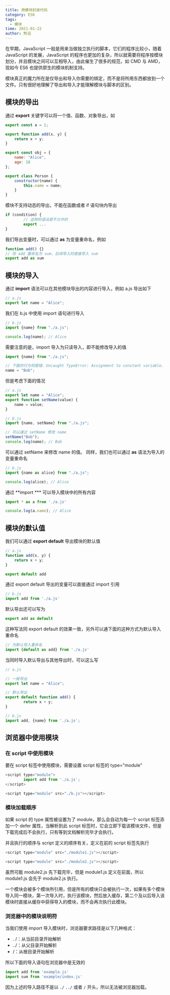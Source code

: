 ```yaml
---
title: 用模块封装代码
category: ES6
tags:
  - 模块
time: 2021-01-22
author: 熊滔
---
```


在早期，JavaScript 一般是用来当做独立执行的脚本，它们的程序比较小，随着 JavaScript 的发展，JavaScript 的程序也更加的复杂，所以就需要将程序按模块划分，并且模块之间可以互相导入，由此催生了很多的规范，如 CMD 与 AMD，现如今 ES6 也提供原生的模块机制支持。

模块真正的魔力所在是仅导出和导入你需要的绑定，而不是将所用东西都放到一个文件。只有很好地理解了导出和导入才能理解模块与脚本的区别。

## 模块的导出

通过 **export** 关键字可以将一个值、函数、对象导出，如

```javascript
export const a = 1;

export function add(x, y) {
    return x + y;
}

export const obj = {
    name: "Alice",
    age: 18
};

export class Person {
    constructor(name) {
        this.name = name;
    }
}
```

模块不支持动态的导出，不能在函数或者 if 语句块内导出

```javascript
if (condition) {
		// 这样的语法是不允许的
		export ...
}
```

我们导出变量时，可以通过 **as** 为变量重命名，例如

```javascript
function add() {}
// 将 add 重命名为 sum，后续导入时直接导入 sum
export add as sum
```

## 模块的导入

通过 **import** 语法可以在其他模块导出的内容进行导入，例如 a.js 导出如下

```javascript
// a.js
export let name = "Alice";
```

我们在 b.js 中使用 import 语句进行导入

```javascript
// b.js
import {name} from "./a.js";

console.log(name); // Alice
```

需要注意的是，import 导入为只读导入，即不能修改导入的值

```javascript
import {name} from "./a.js";

// 下面的行为将报错，Uncaught TypeError: Assignment to constant variable.
name = "Bob";
```

但是考虑下面的情况

```javascript
// a.js
export let name = "Alice";
export function setName(value) {
    name = value;
}
```

```javascript
// b.js
import {name, setName} from "./a.js";

// 可以通过 setName 修改 name
setName("Bob");
console.log(name); // Bob
```

可以通过 setName 来修改 name 的值。 同样，我们也可以通过 **as** 语法为导入的变量重命名

```javascript
// b.js
import {name as alice} from "./a.js";

console.log(alice); // Alice
```

通过 **import *** 可以导入模块中的所有内容

```javascript
import * as a from './a.js'

console.log(a.name); // Alice
```

## 模块的默认值

我们可以通过 **export default** 导出模块的默认值

```javascript
// a.js
function add(x, y) {
    return x + y;
}

export default add
```

通过 export default 导出的变量可以直接通过 import 引用

```javascript
// b.js
import add from './a.js'
```

默认导出还可以写为

```javascript
export add as default
```

这种写法同 export default 的效果一致，另外可以通下面的这种方式为默认导入重命名

```javascript
// 为默认导入重命名
import {default as add} from './a.js'
```

当同时导入默认导出与其他导出时，可以这么写

```javascript
// a.js

// 一般导出
export let name = "Alice";

// 默认导出
export default function add() {
		return x + y;
}
```

```javascript
// b.js
import add, {name} from './a.js';
```

## 浏览器中使用模块

### 在 script 中使用模块

要在 script 标签中使用模块，需要设置 script 标签的 type="module"

```javascript
<script type="module">
		import add from './a.js';
</script>

<script type="module" src="./b.js"></script>
```

### 模块加载顺序

如果 script 的 type 属性被设置为了 module，那么会自动为每一个 script 标签添加一个 defer 属性，当解析到此 script 标签时，它会立即下载该模块文件，但是下载完成后不会执行，只有等到文档解析完毕才会执行。

并且执行的顺序与 script 定义的顺序有关，定义在前的 script 标签先执行

```javascript
<script type="module" src="./module1.js"></script>

<script type="module" src="./module2.js"></script>
```

虽然可能 module2.js 先下载完毕，但是 module1.js 定义在前面，所以 module1.js 会先于 module2.js 执行。

一个模块会被多个模块所引用，但是所有的模块只会被执行一次，如果有多个模块导入同一模块，第一次导入时，执行该模块，然后放入缓存，第二个及以后导入该模块时直接从缓存中获得导入的模块，而不会再次执行此模块。

### 浏览器中的模块说明符

当我们使用 import 导入模块时，浏览器要求路径是以下几种格式：

- . /：从当前目录开始解析
- ../：从父目录开始解析
- /：从根目录开始解析

所以下面的导入语句在浏览器中是无效的

```javascript
import add from 'example.js'
import sum from 'example/index.js'
```

因为上述的导入路径不是以 `./` `../` 或者 `/` 开头，所以无法被浏览器加载。

<Disqus />
